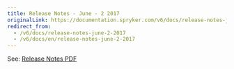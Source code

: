 ```yaml
---
title: Release Notes - June - 2 2017
originalLink: https://documentation.spryker.com/v6/docs/release-notes-june-2-2017
redirect_from:
  - /v6/docs/release-notes-june-2-2017
  - /v6/docs/en/release-notes-june-2-2017
---
```


See: [Release Notes PDF](https://cdn.document360.io/9fafa0d5-d76f-40c5-8b02-ab9515d3e879/Images/Documentation/Release_Notes_June_2_2017.pdf)


